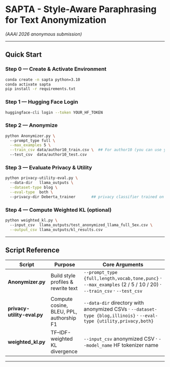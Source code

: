# SAPTA - Style-Aware Paraphrasing for Text Anonymization

*(AAAI 2026 anonymous submission)*

---

## Quick Start

### **Step 0 — Create & Activate Environment**

```bash
conda create -n sapta python=3.10
conda activate sapta
pip install -r requirements.txt
```

### **Step 1 — Hugging Face Login**

```bash
huggingface-cli login --token YOUR_HF_TOKEN
```

### **Step 2 — Anonymize**

```bash
python Anonymizer.py \  
  --prompt_type full \
  --max_examples 5 \
  --train_csv data/author10_train.csv \  ## For author10 (you can use your own dataset)
  --test_csv  data/author10_test.csv
```

### **Step 3 — Evaluate Privacy & Utility** 

```bash
python privacy-utility-eval.py \   
  --data-dir   llama_outputs \
  --dataset-type blog \
  --eval-type  both \ 
  --privacy-dir Deberta_trainer       ## privacy classifier trained on author10 (user bert_aa for illinois dataset)
```

### **Step 4 — Compute Weighted KL (optional)**

```bash
python weighted_kl.py \      
  --input_csv  llama_outputs/test_anonymized_llama_full_5ex.csv \
  --output_csv llama_outputs/kl_results.csv
```

---

## Script Reference

| Script                      | Purpose                                  | Core Arguments                                                                                                        |
| --------------------------- | ---------------------------------------- | --------------------------------------------------------------------------------------------------------------------- |
| **Anonymizer.py**           | Build style profiles & rewrite text      | `--prompt_type {full,length,vocab,tone,punc}` · `--max_examples` (2 / 5 / 10 / 20) · `--train_csv` · `--test_csv`     |
| **privacy-utility-eval.py** | Compute cosine, BLEU, PPL, authorship F1 | `--data-dir` directory with anonymized CSVs · `--dataset-type {blog,illinois}` · `--eval-type {utility,privacy,both}` |
| **weighted\_kl.py**         | TF–IDF-weighted KL divergence            | `--input_csv` anonymized CSV · `--model_name` HF tokenizer name                                                       |

---

